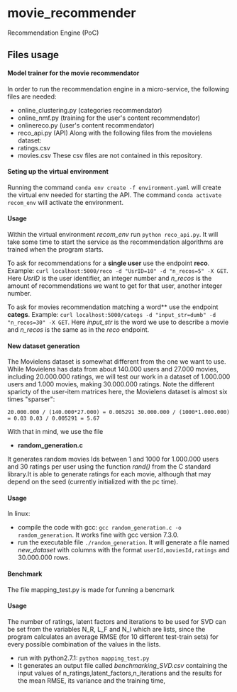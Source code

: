 # movie_recommender
Recommendation Engine (PoC)

## Files usage

#### Model trainer for the movie recommendator
In order to run the recommendation engine in a micro-service, the following files are needed:
* online_clustering.py (categories recommendator)
* online_nmf.py (training for the user's content recommendator)
* onlinereco.py (user's content recommendator)
* reco_api.py (API)
Along with the following files from the movielens dataset:
* ratings.csv
* movies.csv
These csv files are not contained in this repository.

#### Seting up the virtual environment
Running the command `conda env create -f environment.yaml` will create the virtual env needed for starting the API.
The command `conda activate recom_env` will activate the environment.


#### Usage
Within the virtual environment *recom_env* run `python reco_api.py`. It will take some time to start the service as the recommendation algorithms are trained when the program starts.

To ask for recommendations for a **single user** use the endpoint **reco**. Example: `curl localhost:5000/reco -d "UsrID=10" -d "n_recos=5" -X GET`. Here *UsrID* is the user identifier, an integer number and *n_recos* is the amount of recommendations we want to get for that user, another integer number.

To ask for movies recommendation matching a word** use the endpoint **categs**. Example: ``curl localhost:5000/categs -d "input_str=dumb" -d "n_recos=30" -X GET``. Here *input_str* is the word we use to describe a movie and *n_recos* is the same as in the *reco* endpoint.

#### New dataset generation
The Movielens dataset is somewhat different from the one we want to use. While Movielens has data from about 140.000 users and 27.000 movies, including 20.000.000 ratings, we will test our work in a dataset of 1.000.000 users and 1.000 movies, making 30.000.000 ratings. Note the different sparicty of the user-item matrices here, the Movielens dataset is almost six times "sparser":

`20.000.000 / (140.000*27.000) = 0.005291
 30.000.000 / (1000*1.000.000) = 0.03
 0.03 / 0.005291 = 5.67`

With that in mind, we use the file
* **random_generation.c**

It generates random movies Ids between 1 and 1000 for 1.000.000 users and 30 ratings per user using the function *rand()* from the C standard library.It is able to generate ratings for each movie, although that may depend on the seed (currently initialized with the pc time).

#### Usage
In linux:
* compile the code with gcc: `gcc random_generation.c -o random_generation`. It works fine with gcc version 7.3.0.
* run the executable file `./random_generation`. It will generate a file named *new_dataset* with columns with the format `userId,moviesId,ratings` and 30.000.000 rows.

#### Benchmark
The file mapping_test.py is made for funning a bencmark

#### Usage
The number of ratings, latent factors and iterations to be used for SVD can be set from the variables N_R, L_F and N_I which are lists, since the program calculates an average RMSE (for 10 different test-train sets) for every possible combination of the values in the lists.
* run with python2.7.1: `python mapping_test.py`
* It generates an output file called *benchmarking_SVD.csv* containing the input values of n_ratings,latent_factors,n_iterations and the results for the mean RMSE, its variance and the training time, 
